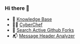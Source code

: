 ### Hi there 👋

- 📖 [Knowledge Base](https://kb.offsec.nl)
- 🧑‍🍳 [CyberChef](https://cyberchef.offsec.nl)
- 👀 [Search Active Github Forks](https://saf.offsec.nl)
- 📬 [Message Header Analyzer](https://mha.offsec.nl)
